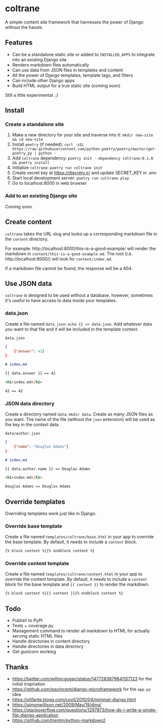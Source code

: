 # coltrane

A simple content site framework that harnesses the power of Django without the hassle.

## Features

- Can be a standalone static site or added to `INSTALLED_APPS` to integrate into an existing Django site
- Renders markdown files automatically
- Can use data from JSON files in templates and content
- All the power of Django templates, template tags, and filters
- Can include other Django apps
- Build HTML output for a true static site (coming soon)

Still a little experimental. ;)

## Install

### Create a standalone site

1. Make a new directory for your site and traverse into it: `mkdir new-site && cd new-site`
1. Install `poetry` (if needed): `curl -sSL https://raw.githubusercontent.com/python-poetry/poetry/master/get-poetry.py | python -`
1. Add `coltrane` dependency: `poetry init --dependency coltrane:0.1.0 && poetry install`
1. Initialize `coltrane`: `poetry run coltrane init`
1. Create secret key at https://djecrety.ir/ and update SECRET_KEY in .env
1. Start local development server: `poetry run coltrane play`
1. Go to localhost:8000 in web browser

### Add to an existing Django site

Coming soon.

## Create content

`coltrane` takes the URL slug and looks up a corresponding markdown file in the `content` directory.

For example: http://localhost:8000/this-is-a-good-example/ will render the markdown in `content/this-is-a-good-example.md`. The root (i.e. http://localhost:8000/) will look for `content/index.md`.

If a markdown file cannot be found, the response will be a 404.

## Use JSON data

`coltrane` is designed to be used without a database, however, sometimes it's useful to have access to data inside your templates.

### data.json

Create a file named `data.json`: `echo {} >> data.json`. Add whatever data you want to that file and it will be included in the template context.

`data.json`

```JSON
{
    {"answer": 42}
}
```

```markdown
# index.md

{{ data.answer }} == 42
```

```html
<h1>index.md</h1>

42 == 42
```

### JSON data directory

Create a directory named `data`: `mkdir data`. Create as many JSON files as you want. The name of the file (without the `json` extension) will be used as the key in the context data.

`data/author.json`

```JSON
{
    {"name": "Douglas Adams"}
}
```

```markdown
# index.md

{{ data.author.name }} == Douglas Adams
```

```html
<h1>index.md</h1>

Douglas Adams == Douglas Adams
```

## Override templates

Overriding templates work just like in Django.

### Override base template

Create a file named `templates/coltrane/base.html` in your app to override the base template. By default, it needs to include a `content` block.

```html
{% block content %}{% endblock content %}
```

### Override content template

Create a file named `templates/coltrane/content.html` in your app to override the content template. By default, it needs to include a `content` block for the base template and `{{ content }}` to render the markdown.

```html
{% block content %}{{ content }}{% endblock content %}
```

## Todo

- Publish to PyPI
- Tests + coverage.py
- Management command to render all markdown to HTML for actually serving static HTML files
- Handle directories in content directory
- Handle directories in data directory
- Get gunicorn working

## Thanks

- https://twitter.com/willmcgugan/status/1477283879841157123 for the initial inspiration
- https://github.com/wsvincent/django-microframework for the `app.py` idea
- https://olifante.blogs.com/covil/2010/04/minimal-django.html
- https://simonwillison.net/2009/May/19/djng/
- https://stackoverflow.com/questions/1297873/how-do-i-write-a-single-file-django-application
- https://github.com/trentm/python-markdown2

